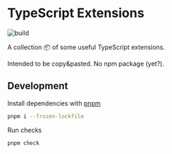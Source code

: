 # TypeScript Extensions

![build](https://github.com/andrej-dyck/ts-extensions/actions/workflows/ci.yml/badge.svg?branch=main)

A collection 📦 of some useful TypeScript extensions.

Intended to be copy&pasted. No npm package (yet?).

## Development

Install dependencies with [pnpm](https://pnpm.io/)
```bash
pnpm i --frozen-lockfile
```
Run checks
```bash
pnpm check
```
